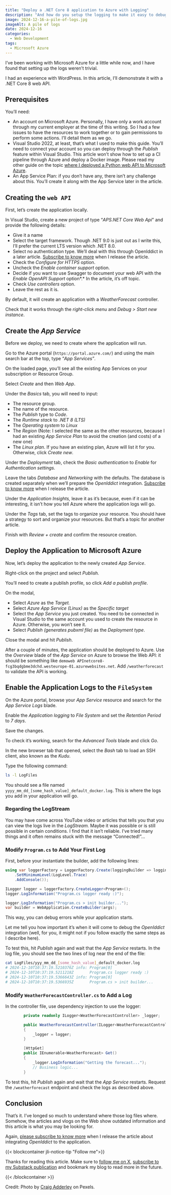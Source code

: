 ```yaml
---
title: "Deploy a .NET Core 8 application to Azure with Logging"
description: "And how do you setup the logging to make it easy to debug on Azure."
image: 2024-12-16-a-pile-of-logs.jpg
imageAlt: A pile of logs
date: 2024-12-16
categories:
  - Web Development
tags:
  - Microsoft Azure
---
```


I’ve been working with Microsoft Azure for a little while now, and I have found that setting up the logs weren’t trivial.

I had an experience with WordPress. In this article, I’ll demonstrate it with a .NET Core 8 web API.

## Prerequisites

You’ll need:

- An account on Microsoft Azure. Personally, I have only a work account through my current employer at the time of this writing. So I had a few issues to have the resources to work together or to gain permissions to perform some actions. I’ll detail them as we go.
- Visual Studio 2022, at least, that’s what I used to make this guide. You’ll need to connect your account so you can deploy through the _Publish_ feature within Visual Studio. This article won’t show how to set up a CI pipeline through Azure and deploy a Docker image. Please read my other guide on the topic [where I deployed a Python web API to Microsoft Azure](../../2024-07/deploy-a-rest-api-python-to-azure/index.md).
- An App Service Plan: if you don’t have any, there isn’t any challenge about this. You’ll create it along with the App Service later in the article.

## Creating the `web API`

First, let’s create the application locally.

In Visual Studio, create a new project of type “_APS.NET Core Web Api_” and provide the following details:

- Give it a name
- Select the target framework. Though .NET 9.0 is just out as I write this, I’ll prefer the current LTS version which .NET 8.0.
- Select no authentication type. We’ll deal with this through OpenIddict in a later article. [Subscribe to know more](https://iamjeremie.substack.com/) when I release the article.
- Check the _Configure for HTTPS_ option.
- Uncheck the _Enable container support_ option.
- Decide if you want to use Swagger to document your web API with the _Enable OpenAPI Support_ option*.* In the article, it’s off topic.
- Check _Use controllers_ option.
- Leave the rest as it is.

By default, it will create an application with a _WeatherForecast_ controller.

Check that it works through the _right-click menu_ and _Debug > Start new instance_.

## Create the _App Service_

Before we deploy, we need to create where the application will run.

Go to the Azure portal (`https://portal.azure.com/`) and using the main search bar at the top, type “_App Services”_.

On the loaded page, you’ll see all the existing App Services on your subscription or Resource Group.

Select _Create_ and then _Web App_.

Under the _Basics_ tab, you will need to input:

- The resource group.
- The name of the resource.
- The _Publish_ type to _Code_.
- The _Runtime stack_ to _.NET 8 (LTS)_
- The _Operating system_ to _Linux_
- The _Region_ (Note: I selected the same as the other resources, because I had an existing _App Service Plan_ to avoid the creation (and costs) of a new one)
- The _Linux plan_. If you have an existing plan, Azure will list it for you. Otherwise, click _Create new_.

Under the _Deployment_ tab, check the _Basic authentication_ to _Enable_ for _Authentication settings._

Leave the tabs _Database_ and _Networking_ with the defaults. The database is created separately when we’ll prepare the _OpenIddict_ integration. [Subscribe to know more](https://iamjeremie.substack.com/) when I release the article.

Under the _Application Insights,_ leave it as it’s because, even if it can be interesting, it isn’t how you tell Azure where the application logs will go.

Under the _Tags_ tab, set the tags to organize your resource. You should have a strategy to sort and organize your resources. But that’s a topic for another article.

Finish with _Review + create_ and confirm the resource creation.

## Deploy the Application to Microsoft Azure

Now, let’s deploy the application to the newly created _App Service_.

Right-click on the project and select _Publish._

You’ll need to create a publish profile, so click _Add a publish profile_.

On the modal,

- Select _Azure_ as the _Target._
- Select _Azure App Service (Linux)_ as the _Specific target_
- Select the _App Service_ you just created. You need to be connected in Visual Studio to the same account you used to create the resource in Azure. Otherwise, you won’t see it.
- Select _Publish (generates pubxml file)_ as the _Deployment type_.

Close the modal and hit _Publish_.

After a couple of minutes, the application should be deployed to Azure. Use the _Overview_ blade of the _App Service_ on Azure to browse the Web API: it should be something like `demoweb APInetcore8-fcg3bqdgbme3dchd.westeurope-01.azurewebsites.net`. Add `/weatherforecast` to validate the API is working.

## Enable the Application Logs to the `FileSystem`

On the Azure portal, browse your _App Service_ resource and search for the _App Service Logs_ blade.

Enable the _Application logging_ to _File System_ and set the _Retention Period_ to _7 days_.

Save the changes.

To check it’s working, search for the _Advanced Tools_ blade and click _Go_.

In the new browser tab that opened, select the _Bash_ tab to load an SSH client, also known as the _Kudu_.

Type the following command:

```bash
ls -l LogFiles
```

You should see a file named `yyyy_mm_dd_[some_hash_value]_default_docker.log`. This is where the logs you add in your application will go.

### Regarding the LogStream

You may have come across YouTube video or articles that tells you that you can view the logs live in the _LogStream._ Maybe it was possible or is still possible in certain conditions. I find that it isn’t reliable. I’ve tried many things and it often remains stuck with the message “Connected!”…

### Modify `Program.cs` to Add Your First Log

First, before your instantiate the builder, add the following lines:

```csharp
using var loggerFactory = LoggerFactory.Create(loggingBuilder => loggingBuilder
    .SetMinimumLevel(LogLevel.Trace)
    .AddConsole());

ILogger logger = loggerFactory.CreateLogger<Program>();
logger.LogInformation("Program.cs logger ready :)");

logger.LogInformation("Program.cs > init builder...");
var builder = WebApplication.CreateBuilder(args);
```

This way, you can debug errors while your application starts.

Let me tell you how important it’s when it will come to debug the _OpenIddict_ integration (well, for you, it might not if you follow exactly the same steps as I describe here).

To test this, hit _Publish_ again and wait that the _App Service_ restarts. In the log file, you should see the two lines of log near the end of the file:

```bash
cat LogFiles/yyy_mm_dd_[some_hash_value]_default_docker.log
# 2024-12-10T10:37:19.5210376Z info: Program[0]
# 2024-12-10T10:37:19.5211218Z       Program.cs logger ready :)
# 2024-12-10T10:37:19.5366643Z info: Program[0]
# 2024-12-10T10:37:19.5366935Z       Program.cs > init builder...
```

### Modify `WeatherForecastController.cs` to Add a Log

In the controller file, use dependency injection to use the logger:

```csharp
        private readonly ILogger<WeatherForecastController> _logger;

        public WeatherForecastController(ILogger<WeatherForecastController> logger)
        {
            _logger = logger;
        }

        [HttpGet]
        public IEnumerable<WeatherForecast> Get()
        {
            _logger.LogInformation("Getting the forecast...");
            // Business logic...
        }
```

To test this, hit _Publish_ again and wait that the _App Service_ restarts. Request the `/weatherforecast` endpoint and check the logs as described above.

## Conclusion

That’s it. I’ve longed so much to understand where those log files where. Somehow, the articles and vlogs on the Web show outdated information and this article is what you may be looking for.

Again, [please subscribe to know more](https://iamjeremie.substack.com/) when I release the article about integrating _OpenIddict_ to the application.

{{< blockcontainer jli-notice-tip "Follow me">}}

Thanks for reading this article. Make sure to [follow me on X](https://x.com/LitzlerJeremie), [subscribe to my Substack publication](https://iamjeremie.substack.com/) and bookmark my blog to read more in the future.

{{< /blockcontainer >}}

Credit: Photo by [Craig Adderley](https://www.pexels.com/photo/rustic-woodpile-in-a-lush-forest-clearing-29162610/) on Pexels.
